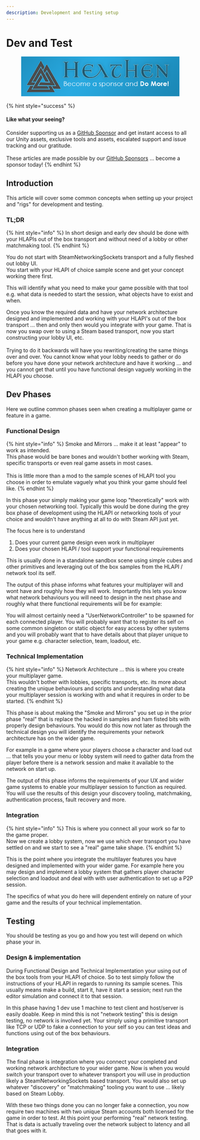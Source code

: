 ```yaml
---
description: Development and Testing setup
---
```


# Dev and Test

<figure><img src="../../../../.gitbook/assets/512x128 Sponsor Banner.png" alt="Become a sponsor and Do More"><figcaption></figcaption></figure>

{% hint style="success" %}
#### Like what your seeing?

Consider supporting us as a [GitHub Sponsor](../../../../) and get instant access to all our Unity assets, exclusive tools and assets, escalated support and issue tracking and our gratitude.\
\
These articles are made possible by our [GitHub Sponsors](https://github.com/sponsors/heathen-engineering) ... become a sponsor today!
{% endhint %}

## Introduction

This article will cover some common concepts when setting up your project and "rigs" for development and testing.

### TL;DR

{% hint style="info" %}
In short design and early dev should be done with your HLAPIs out of the box transport and without need of a lobby or other matchmaking tool.
{% endhint %}

You do not start with SteamNetworkingSockets transport and a fully fleshed out lobby UI. \
You start with your HLAPI of choice sample scene and get your concept working there first.

This will identify what you need to make your game possible with that tool e.g. what data is needed to start the session, what objects have to exist and when.

Once you know the required data and have your network architecture designed and implemented and working with your HLAPI's out of the box transport ... then and only then would you integrate with your game. That is now you swap over to using a Steam based transport, now you start constructing your lobby UI, etc.\
\
Trying to do it backwards will have you rewriting/creating the same things over and over. You cannot know what your lobby needs to gather or do before you have done your network architecture and have it working ... and you cannot get that until you have functional design vaguely working in the HLAPI you choose.

## Dev Phases

Here we outline common phases seen when creating a multiplayer game or feature in a game.

### Functional Design

{% hint style="info" %}
Smoke and Mirrors ... make it at least "appear" to work as intended.\
This phase would be bare bones and wouldn't bother working with Steam, specific transports or even real game assets in most cases.\
\
This is little more than a mod to the sample scenes of HLAPI tool you choose in order to emulate vaguely what you think your game should feel like.
{% endhint %}

In this phase your simply making your game loop "theoretically" work with your chosen networking tool. Typically this would be done during the grey box phase of development using the HLAPI or networking tools of your choice and wouldn't have anything at all to do with Steam API just yet.

The focus here is to understand&#x20;

1. Does your current game design even work in multiplayer
2. Does your chosen HLAPI / tool support your functional requirements

This is usually done in a standalone sandbox scene using simple cubes and other primitives and leveraging out of the box samples from the HLAPI / network tool its self.

The output of this phase informs what features your multiplayer will and wont have and roughly how they will work. Importantly this lets you know what network behaviours you will need to design in the next phase and roughly what there functional requirements will be for example:

You will almost certainly need a "UserNetworkController" to be spawned for each connected player. You will probably want that to register its self on some common singleton or static object for easy access by other systems and you will probably want that to have details about that player unique to your game e.g. character selection, team, loadout, etc.

### Technical Implementation

{% hint style="info" %}
Network Architecture ... this is where you create your multiplayer game.\
This wouldn't bother with lobbies, specific transports, etc. its more about creating the unique behaviours and scripts and understanding what data your multiplayer session is working with and what it requires in order to be started.
{% endhint %}

This phase is about making the "Smoke and Mirrors" you set up in the prior phase "real" that is replace the hacked in samples and ham fisted bits with properly design behaviours. You would do this now not later as through the technical design you will identify the requirements your network architecture has on the wider game.&#x20;

For example in a game where your players choose a character and load out ... that tells you your menu or lobby system will need to gather data from the player before there is a network session and make it available to the network on start up.

The output of this phase informs the requirements of your UX and wider game systems to enable your multiplayer session to function as required. You will use the results of this design your discovery tooling, matchmaking, authentication process, fault recovery and more.

### Integration

{% hint style="info" %}
This is where you connect all your work so far to the game proper. \
Now we create a lobby system, now we use which ever transport you have settled on and we start to see a "real" game take shape.
{% endhint %}

This is the point where you integrate the multilayer features you have designed and implemented with your wider game. For example here you may design and implement a lobby system that gathers player character selection and loadout and deal with with user authentication to set up a P2P session.

The specifics of what you do here will dependent entirely on nature of your game and the results of your technical implementation.&#x20;

## Testing

You should be testing as you go and how you test will depend on which phase your in.

### Design & implementation

During Functional Design and Technical Implementation your using out of the box tools from your HLAPI of choice. So to test simply follow the instructions of your HLAPI in regards to running its sample scenes. This usually means make a build, start it, have it start a session; next run the editor simulation and connect it to that session.

In this phase having 1 dev use 1 machine to test client and host/server is easily doable. Keep in mind this is not "network testing" this is design testing, no network is involved yet. Your simply using a primitive transport like TCP or UDP to fake a connection to your self so you can test ideas and functions using out of the box behaviours.

### Integration

The final phase is integration where you connect your completed and working network architecture to your wider game. Now is when you would switch your transport over to whatever transport you will use in production likely a SteamNetworkingSockets based transport. You would also set up whatever "discovery" or "matchmaking" tooling you want to use ... likely based on Steam Lobby.

With these two things done you can no longer fake a connection, you now require two machines with two unique Steam accounts both licensed for the game in order to test. At this point your performing "real" network testing. That is data is actually traveling over the network subject to latency and all that goes with it.
